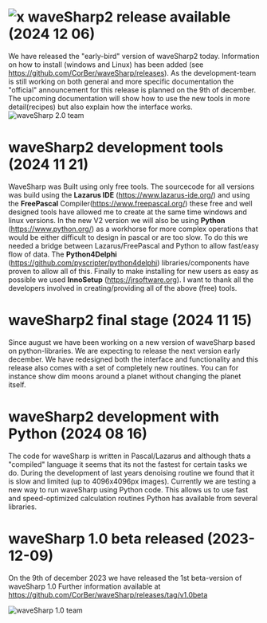 # ![x](/../main/images/waveSharp2.ico) waveSharp2 release available (2024 12 06)
We have released the "early-bird" version of waveSharp2 today. 
Information on how to install (windows and Linux) has been added (see https://github.com/CorBer/waveSharp/releases). As the development-team is still working on both general and more specific documentation the "official" announcement for this release is planned on the 9th of december. The upcoming documentation will show how to use the new tools in more detail(recipes) but also explain how the interface works.
![waveSharp 2.0 team](/../main/images/about.png)

# waveSharp2 development tools (2024 11 21)
WaveSharp was Built using only free tools. The sourcecode for all versions was build using the **Lazarus IDE** (https://www.lazarus-ide.org/) and using the **FreePascal** Compiler(https://www.freepascal.org/) these free and well designed tools have allowed me to create at the same time windows and linux versions. In the new V2 version we will also be using **Python** (https://www.python.org/) as a workhorse for more complex operations that would be either difficult to design in pascal or are too slow. To do this we needed a bridge between Lazarus/FreePascal and Python to allow fast/easy flow of data. The **Python4Delphi** (https://github.com/pyscripter/python4delphi) libraries/components have proven to allow all of this. Finally to make installing for new users as easy as possible we used **InnoSetup** (https://jrsoftware.org).
I want to thank all the developers involved in creating/providing all of the above (free) tools. 

# waveSharp2 final stage (2024 11 15)

Since august we have been working on a new version of waveSharp based on python-libraries. We are expecting
to release the next version early december. We have redesigned both the interface and functionality and this release
also comes with a set of completely new routines. You can for instance show dim moons around a planet without changing the planet
itself.

# waveSharp2 development with Python (2024 08 16)
The code for waveSharp is written in Pascal/Lazarus and although thats a "compiled" language
it seems that its not the fastest for certain tasks we do. During the development of last years denoising
routine we found that it is slow and limited (up to 4096x4096px images). Currently we are testing a
new way to run waveSharp using Python code. This allows us to use fast and speed-optimized calculation routines
Python has available from several libraries. 

# waveSharp 1.0 beta released (2023-12-09)
On the 9th of december 2023 we have released the 1st beta-version of waveSharp 1.0 
Further information available at https://github.com/CorBer/waveSharp/releases/tag/v1.0beta <br>

![waveSharp 1.0 team](/../main/images/wavesharpv1_0beta.png)



